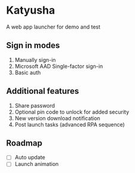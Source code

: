 # Katyusha

A web app launcher for demo and test

## Sign in modes

1. Manually sign-in
2. Microsoft AAD Single-factor sign-in
3. Basic auth

## Additional features

1. Share password
2. Optional pin code to unlock for added security
3. New version download notification
4. Post launch tasks (advanced RPA sequence)

## Roadmap

- [ ] Auto update
- [ ] Launch animation
